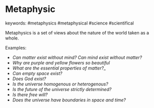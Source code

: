 Metaphysic
======
keywords: #metaphysics #metaphysical #science #scientifical

Metaphysics is a set of views about the nature of the world taken as a whole.

Examples:
- _Can matter exist without mind? Can mind exist without matter?_
- _Why are purple and yellow flowers so beautiful_
- _What are the essential properties of matter?__
- _Can empty space exist?_
- _Does God exist?_
- _Is the universe homogenous or heterogenous?_
- _Is the future of the universe strictly determined?_
- _Is there free will?_
- _Does the universe have boundaries in space and time?_

